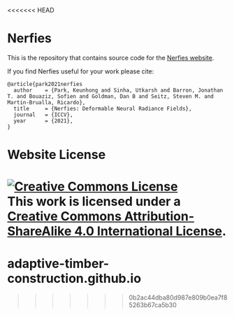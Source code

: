 <<<<<<< HEAD
# Nerfies

This is the repository that contains source code for the [Nerfies website](https://nerfies.github.io).

If you find Nerfies useful for your work please cite:
```
@article{park2021nerfies
  author    = {Park, Keunhong and Sinha, Utkarsh and Barron, Jonathan T. and Bouaziz, Sofien and Goldman, Dan B and Seitz, Steven M. and Martin-Brualla, Ricardo},
  title     = {Nerfies: Deformable Neural Radiance Fields},
  journal   = {ICCV},
  year      = {2021},
}
```

# Website License
<a rel="license" href="http://creativecommons.org/licenses/by-sa/4.0/"><img alt="Creative Commons License" style="border-width:0" src="https://i.creativecommons.org/l/by-sa/4.0/88x31.png" /></a><br />This work is licensed under a <a rel="license" href="http://creativecommons.org/licenses/by-sa/4.0/">Creative Commons Attribution-ShareAlike 4.0 International License</a>.
=======
# adaptive-timber-construction.github.io
>>>>>>> 0b2ac44dba80d987e809b0ea7f85263b67ca5b30
